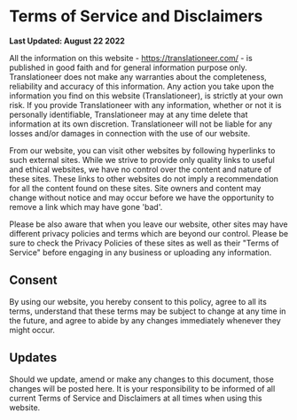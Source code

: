 # Terms of Service and Disclaimers

**Last Updated: August 22 2022**

All the information on this website - https://translationeer.com/ - is published in good faith and for general information purpose only. Translationeer does not make any warranties about the completeness, reliability and accuracy of this information. Any action you take upon the information you find on this website (Translationeer), is strictly at your own risk. If you provide Translationeer with any information, whether or not it is personally identifiable, Translationeer may at any time delete that information at its own discretion. Translationeer will not be liable for any losses and/or damages in connection with the use of our website.

From our website, you can visit other websites by following hyperlinks to such external sites. While we strive to provide only quality links to useful and ethical websites, we have no control over the content and nature of these sites. These links to other websites do not imply a recommendation for all the content found on these sites. Site owners and content may change without notice and may occur before we have the opportunity to remove a link which may have gone 'bad'.

Please be also aware that when you leave our website, other sites may have different privacy policies and terms which are beyond our control. Please be sure to check the Privacy Policies of these sites as well as their "Terms of Service" before engaging in any business or uploading any information.

## Consent
By using our website, you hereby consent to this policy, agree to all its terms, understand that these terms may be subject to change at any time in the future, and agree to abide by any changes immediately whenever they might occur.

## Updates

Should we update, amend or make any changes to this document, those changes will be posted here. It is your responsibility to be informed of all current Terms of Service and Disclaimers at all times when using this website.
